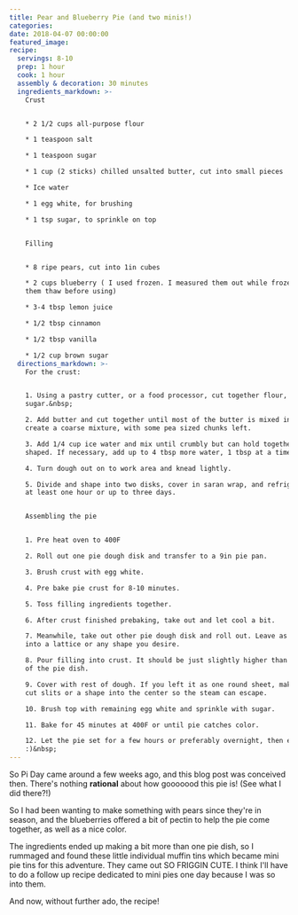 ```yaml
---
title: Pear and Blueberry Pie (and two minis!)
categories:
date: 2018-04-07 00:00:00
featured_image:
recipe:
  servings: 8-10
  prep: 1 hour
  cook: 1 hour
  assembly & decoration: 30 minutes
  ingredients_markdown: >-
    Crust


    * 2 1/2 cups all-purpose flour

    * 1 teaspoon salt

    * 1 teaspoon sugar

    * 1 cup (2 sticks) chilled unsalted butter, cut into small pieces

    * Ice water

    * 1 egg white, for brushing

    * 1 tsp sugar, to sprinkle on top


    Filling


    * 8 ripe pears, cut into 1in cubes

    * 2 cups blueberry ( I used frozen. I measured them out while frozen but let
    them thaw before using)

    * 3-4 tbsp lemon juice

    * 1/2 tbsp cinnamon

    * 1/2 tbsp vanilla

    * 1/2 cup brown sugar
  directions_markdown: >-
    For the crust:


    1. Using a pastry cutter, or a food processor, cut together flour, salt,
    sugar.&nbsp;

    2. Add butter and cut together until most of the butter is mixed in to
    create a coarse mixture, with some pea sized chunks left.

    3. Add 1/4 cup ice water and mix until crumbly but can hold together when
    shaped. If necessary, add up to 4 tbsp more water, 1 tbsp at a time.&nbsp;

    4. Turn dough out on to work area and knead lightly.

    5. Divide and shape into two disks, cover in saran wrap, and refrigerate for
    at least one hour or up to three days.


    Assembling the pie


    1. Pre heat oven to 400F

    2. Roll out one pie dough disk and transfer to a 9in pie pan.

    3. Brush crust with egg white.

    4. Pre bake pie crust for 8-10 minutes.

    5. Toss filling ingredients together.

    6. After crust finished prebaking, take out and let cool a bit.

    7. Meanwhile, take out other pie dough disk and roll out. Leave as is, cut
    into a lattice or any shape you desire.

    8. Pour filling into crust. It should be just slightly higher than the sides
    of the pie dish.

    9. Cover with rest of dough. If you left it as one round sheet, make sure to
    cut slits or a shape into the center so the steam can escape.

    10. Brush top with remaining egg white and sprinkle with sugar.

    11. Bake for 45 minutes at 400F or until pie catches color.

    12. Let the pie set for a few hours or preferably overnight, then enjoy!
    :)&nbsp;
---
```


So Pi Day came around a few weeks ago, and this blog post was conceived then. There's nothing&nbsp;**rational**&nbsp;about how gooooood this pie is! (See what I did there?!)

So I had been wanting to make something with pears since they're in season, and the blueberries offered a bit of pectin to help the pie come together, as well as a nice color.

The ingredients ended up making a bit more than one pie dish, so I rummaged and found these little individual muffin tins which became mini pie tins for this adventure. They came out SO FRIGGIN CUTE. I think I'll have to do a follow up recipe dedicated to mini pies one day because I was so into them.

And now, without further ado, the recipe!